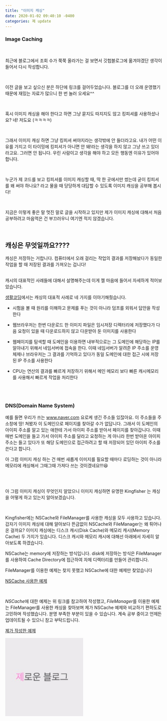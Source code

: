 ```yaml
---
title: "이미지 캐싱"
date: 2020-01-02 09:40:10 -0400
categories: 졔 update
---
```



### Image Caching

<br>

최근에 블로그에서 조회 수가 쭉쭉 올라가는 걸 보면서 깃헙블로그에 옮겨야겠단 생각이 들어서 다시 작성합니다.

<br>

이전 글을 보고 싶으신 분은 하단에 링크를 걸어두었습니다. 블로그를 더 오래 운영했기 때문에 재밌는 자료가 많으니 한 번 놀러 오세요^^

<br>

혹시 이미지 캐싱을 해야 한다고 하면 그냥 묻지도 따지지도 않고 킹피셔를 사용하셨나요? 네! 저도요 (ㅋㅋㅋㅋ)

<br>

그래서 이미지 캐싱 하면 그냥 킹피셔 써야지라는 생각밖에 안 들더라고요. 내가 어떤 이유를 가지고 이 타이밍에 킹피셔가 아니면 안 돼!라는 생각을 하지 않고 그냥 쓰고 있더라고요. 그러면 안 됩니다. 우린 사람이고 생각을 해야 하고 모든 행동엔 이유가 있어야 합니다.

<br>

누군가 제 코드를 보고 킹피셔를 이미지 캐싱할 때, 딱 한 곳에서만 썼는데 굳이 킹피셔를 왜 써야 하나요? 라고 물을 때 당당하게 대답할 수 있도록 이미지 캐싱을 공부해 봅시다!

<br>

지금은 이렇게 좋은 말 멋진 말로 글을 시작하고 있지만 제가 이미지 캐싱에 대해서 처음 공부하려고 마음먹은 건 부끄러우니 여기엔 적지 않겠습니다.

<br>

## 캐싱은 무엇일까요????

캐싱은 저장하는 거랍니다. 컴퓨터에서 오래 걸리는 작업의 결과를 저장해놨다가 동일한 작업을 할 때 저장된 결과를 가져오는 겁니다!

<br>
캐시의 대표적인 사례들에 대해서 설명해주는데 이게 젤 마음에 들어서 자세하게 적어보았습니다.

[생활코딩](https://opentutorials.org/course/697/3839)에서는 캐싱의 대표적 사례로 네 가지를 이야기해줬습니다.

- 시험을 볼 때 원리를 이해하고 문제를 푸는 것이 아니라 덤프를 외워서 답안을 작성한다

- 웹브라우저는 한번 다운로드 한 이미지 파일은 임시저장 디렉터리에 저장했다가 다음 요청이 있을 때 다운로드하지 않고 다운받아 둔 이미지를 사용한다

- 웹페이지를 탐색할 때 도메인을 이용하면 내부적으로는 그 도메인에 해당하는 IP를 알아내기 위해서 네임서버에 접속을 한다. 이때 네임서버가 알려준 IP 주소를 운영체제나 브라우저는 그 결과를 기억하고 있다가 동일 도메인에 대한 접근 시에 저장된 IP 주소를 사용한다

- CPU는 연산의 결과를 빠르게 저장하기 위해서 메인 메모리 보다 빠른 캐시메모리를 사용해서 빠르게 작업을 처리한다

<br>

<br>

### DNS(Domain Name System)

예를 들면 우리가 쓰는 www.naver.com 요로케 생긴 주소들 있잖아요. 이 주소들을 주소창에 땅! 쳐봤자 이 도메인으로 페이지를 찾아갈 수가 없답니다. 그래서 이 도메인의 아이피 주소를 알고 있는 애한테 가서 아이피 주소를 받아서 페이지를 찾아갑니다. 이때 매번 도메인을 들고 가서 아이피 주소를 달라고 요청하는 게 아니라 한번 받아온 아이피 주소는 들고 있다가 또 해당 도메인으로 접근하려고 할 때 저장되어 있던 아이피 주소를 쓴다고 합니다.

아 그럼 이미지 캐싱 하는 건 매번 새롭게 이미지를 필요할 때마다 로딩하는 것이 아니라 메모리에 캐싱해서 그때그때 가져다 쓰는 것이겠네요!!!😆


<br>

<br>

아 그럼 이미지 캐싱이 무엇인지 알았으니 이미지 캐싱하면 유명한 Kingfisher 는 캐싱을 어떻게 하고 있는지 알아보겠습니다.

<br>


Kingfisher에는 NSCache와 FileManager를 사용한 캐싱을 모두 사용하고 있습니다. 갑자기 이미지 캐싱에 대해 알아보다 뜬금없이 NSCache와 FileManager는 왜 튀어나온 걸까요? 이미지 캐싱에는 디스크 캐시(Disk Cache)와 메모리 캐시(Memory Cache) 두 가지가 있습니다. 디스크 캐시와 메모리 캐시에 대해선 아래에서 자세히 알아보도록 하겠습니다.

NSCache는 memory에 저장하는 방식입니다. 
disk에 저장하는 방식은 FileManager를 사용하여 Cache Directory에 접근하여 자체 디렉터리를 만들어 관리합니다.


FileManager를 이용한 예제는 찾지 못했고 NSCache에 대한 예제만 찾았습니다

[NSCache 사용한 예제](https://ontheswift.tistory.com/24)

<br>

*NSCache*에 대한 예제는 위 링크를 참고하여 작성했고, *FileManager*를 이용한 예제는 FileManager를 사용한 캐싱을 찾아보며 제가 NSCache 예제와 비교하기 편하도로 고민하며 작성했습니다.
분명 부족한 부분이 있을 수 있습니다. 계속 공부 중이고 언제든 업데이트될 수 있으니 참고 부탁드립니다.

[졔가 작성한 예제](https://github.com/jeehge/ImageCache)



[<img width="250" src="/assets/images/avatar.jpg" alt="졔로운블로그">](https://blog.naver.com/taerg89/221689280589)

